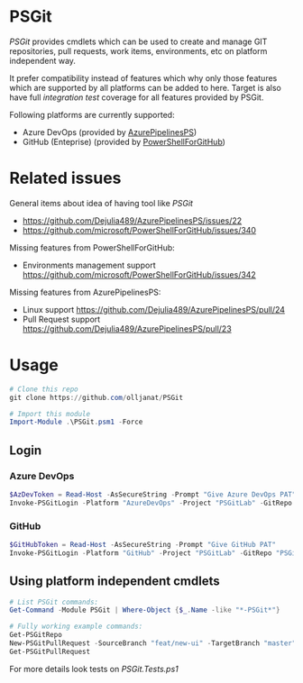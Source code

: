 # PSGit
*PSGit* provides cmdlets which can be used to create and manage GIT repositories, pull requests, work items, environments, etc on platform independent way.

It prefer compatibility instead of features which why only those features which are supported by all platforms can be added to here. Target is also have full *integration test* coverage for all features provided by PSGit.

Following platforms are currently supported:
* Azure DevOps (provided by [AzurePipelinesPS](https://www.powershellgallery.com/packages/AzurePipelinesPS))
* GitHub (Enteprise) (provided by [PowerShellForGitHub](https://www.powershellgallery.com/packages/PowerShellForGitHub))

# Related issues
General items about idea of having tool like *PSGit*
* https://github.com/Dejulia489/AzurePipelinesPS/issues/22
* https://github.com/microsoft/PowerShellForGitHub/issues/340

Missing features from PowerShellForGitHub:
* Environments management support https://github.com/microsoft/PowerShellForGitHub/issues/342

Missing features from AzurePipelinesPS:
* Linux support https://github.com/Dejulia489/AzurePipelinesPS/pull/24
* Pull Request support https://github.com/Dejulia489/AzurePipelinesPS/pull/23

# Usage
```powershell
# Clone this repo
git clone https://github.com/olljanat/PSGit

# Import this module
Import-Module .\PSGit.psm1 -Force
```

## Login
### Azure DevOps
```powershell
$AzDevToken = Read-Host -AsSecureString -Prompt "Give Azure DevOps PAT"
Invoke-PSGitLogin -Platform "AzureDevOps" -Project "PSGitLab" -GitRepo "PSGitLab" -SecureToken $AzDevToken -Uri "https://dev.azure.com/olljanat"
```
### GitHub
```powershell
$GitHubToken = Read-Host -AsSecureString -Prompt "Give GitHub PAT"
Invoke-PSGitLogin -Platform "GitHub" -Project "PSGitLab" -GitRepo "PSGitLab" -SecureToken $GitHubToken -Uri "https://github.com"
```

## Using platform independent cmdlets
```powershell
# List PSGit commands:
Get-Command -Module PSGit | Where-Object {$_.Name -like "*-PSGit*"}

# Fully working example commands:
Get-PSGitRepo
New-PSGitPullRequest -SourceBranch "feat/new-ui" -TargetBranch "master" -Title "New UI" -Description "Implemented new UI"
Get-PSGitPullRequest
```
For more details look tests on *PSGit.Tests.ps1*

